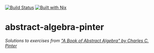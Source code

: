[![Build Status][Travis badge]][Travis link]
[![Built with Nix][Built with Nix badge]][Built with Nix]

# abstract-algebra-pinter

*Solutions to exercises from
["A Book of Abstract Algebra" by Charles C. Pinter][book link]*




<!-- Named Links -->

[Travis badge]: https://img.shields.io/travis/yurrriq/abstract-algebra-pinter/master?style=for-the-badge
[Travis link]: https://travis-ci.org/yurrriq/abstract-algebra-pinter
[Built with Nix]: https://builtwithnix.org
[Built with Nix badge]: https://builtwithnix.org/badge.svg
[book link]: https://archive.org/details/charles-c-pinter-a-book-of-abstract-algebra
